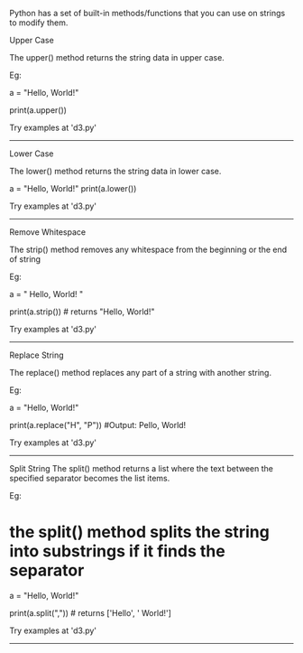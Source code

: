 <!-- 3String_Modification.md -->

Python has a set of built-in methods/functions that you can use on strings to modify them.

Upper Case

The upper() method returns the string data in upper case.

Eg:

a = "Hello, World!"

print(a.upper())

Try examples at 'd3.py'

------------------------------------------------------------------------------------------------------------

Lower Case

The lower() method returns the string data in lower case.

a = "Hello, World!"
print(a.lower())

Try examples at 'd3.py'


-----------------------------------------------------------------------------------------------------------------

Remove Whitespace

The strip() method removes any whitespace from the beginning or the end of string

Eg:

a = " Hello, World! "

print(a.strip()) # returns "Hello, World!"

Try examples at 'd3.py'

-------------------------------------------------------------------------------------------------------

Replace String

The replace() method replaces any part of a string with another string.

Eg:

a = "Hello, World!"

print(a.replace("H", "P")) #Output: Pello, World!

Try examples at 'd3.py'

-----------------------------------------------------------------------------------------------------------------------

Split String
The split() method returns a list where the text between the specified separator becomes the list items.

Eg:
# the split() method splits the string into substrings if it finds the separator 

a = "Hello, World!"

print(a.split(",")) # returns ['Hello', ' World!']

Try examples at 'd3.py'

----------------------------------------------------------------------------------------------------------
